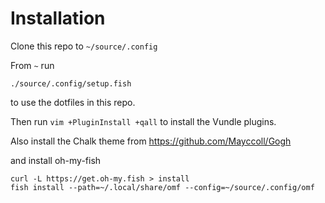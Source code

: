 # Installation

Clone this repo to `~/source/.config`

From `~` run

```
./source/.config/setup.fish
```

to use the dotfiles in this repo.

Then run `vim +PluginInstall +qall` to install the Vundle plugins.

Also install the Chalk theme from https://github.com/Mayccoll/Gogh

and install oh-my-fish

```
curl -L https://get.oh-my.fish > install
fish install --path=~/.local/share/omf --config=~/source/.config/omf 
```

